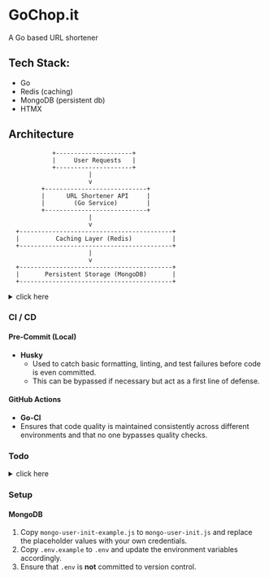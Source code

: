 # GoChop.it

A Go based URL shortener

## Tech Stack:

-   Go
-   Redis (caching)
-   MongoDB (persistent db)
-   HTMX

## Architecture

```
            +---------------------+
            |     User Requests   |
            +---------------------+
                      |
                      v
         +----------------------------+
         |      URL Shortener API     |
         |        (Go Service)        |
         +----------------------------+
                      |
                      v
  +------------------------------------------+
  |          Caching Layer (Redis)           |
  +------------------------------------------+
                      |
                      v
  +------------------------------------------+
  |       Persistent Storage (MongoDB)       |
  +------------------------------------------+
```

<details>
<summary>click here</summary>

## MVP Architecture

```
            +---------------------+
            |     User Requests   |
            +---------------------+
                      |
                      v
         +----------------------------+
         |      URL Shortener API     |
         |        (Go Service)        |
         +----------------------------+
                      |
                      v
  +------------------------------------------+
  |            Redis as a DB                 |
  +------------------------------------------+
```

</details>

### CI / CD

#### Pre-Commit (Local)

-   **Husky**
    -   Used to catch basic formatting, linting, and test failures before code is even committed.
    -   This can be bypassed if necessary but act as a first line of defense.

#### GitHub Actions

-   **Go-CI**
-   Ensures that code quality is maintained consistently across different environments and that no one bypasses quality checks.

### Todo

<details>
<summary>click here</summary>

-   [x] pre commit hooks
-   [x] testing
-   [x] rate limiter
-   [x] persistent storage
-   [x] caching layer
-   [ ] better shortener algo
-   [ ] deployment and CD workflow

</details>

### Setup

#### MongoDB

1. Copy `mongo-user-init-example.js` to `mongo-user-init.js` and replace the placeholder values with your own credentials.
2. Copy `.env.example` to `.env` and update the environment variables accordingly.
3. Ensure that `.env` is **not** committed to version control.